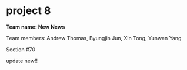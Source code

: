 
# project 8

**Team name: New News**

Team members: Andrew Thomas, Byungjin Jun, Xin Tong, Yunwen Yang

Section #70

update new!!
